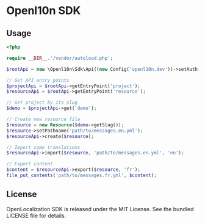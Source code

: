 # Openl10n SDK

## Usage

```php
<?php

require __DIR__.'/vendor/autoload.php';

$rootApi = new \Openl10n\Sdk\Api((new Config('openl10n.dev'))->setAuth('user', 'user'));

// Get API entry points
$projectApi = $rootApi->getEntryPoint('project');
$resourceApi = $rootApi->getEntryPoint('resource');

// Get project by its slug
$demo = $projectApi->get('demo');

// Create new resource file
$resource = new Resource($demo->getSlug());
$resource->setPathname('path/to/messages.en.yml');
$resourceApi->create($resource);

// Import some translations
$resourceApi->import($resource, 'path/to/messages.en.yml', 'en');

// Export content
$content = $resourceApi->export($resource, 'fr');
file_put_contents('path/to/messages.fr.yml', $content);
```

## License

OpenLocalization SDK is released under the MIT License.
See the bundled LICENSE file for details.
